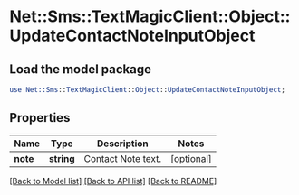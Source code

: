 # Net::Sms::TextMagicClient::Object::UpdateContactNoteInputObject

## Load the model package
```perl
use Net::Sms::TextMagicClient::Object::UpdateContactNoteInputObject;
```

## Properties
Name | Type | Description | Notes
------------ | ------------- | ------------- | -------------
**note** | **string** | Contact Note text. | [optional] 

[[Back to Model list]](../README.md#documentation-for-models) [[Back to API list]](../README.md#documentation-for-api-endpoints) [[Back to README]](../README.md)


